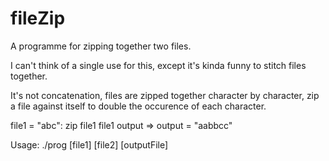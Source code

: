 # fileZip

A programme for zipping together two files.

I can't think of a single use for this, except it's kinda funny to stitch files together.

It's not concatenation, files are zipped together character by character, zip a file against itself to double the occurence of each character.

file1 = "abc": zip file1 file1 output => output = "aabbcc"

Usage: ./prog [file1] [file2] [outputFile]
